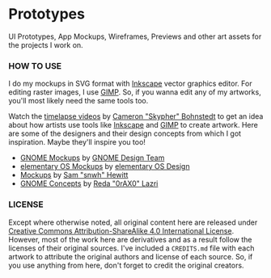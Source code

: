 Prototypes
==========
UI Prototypes, App Mockups, Wireframes, Previews and other art assets for the
projects I work on.

### HOW TO USE
I do my mockups in SVG format with [Inkscape][inkscape] vector graphics editor.
For editing raster images, I use [GIMP][gimp]. So, if you wanna edit any of my
artworks, you'll most likely need the same tools too.

Watch the [timelapse videos][timelapse] by [Cameron "Skypher" Bohnstedt][skypher]
to get an idea about how artists use tools like [Inkscape][inkscape] and
[GIMP][gimp] to create artwork. Here are some of the designers and their design
concepts from which I got inspiration. Maybe they'll inspire you too!

- [GNOME Mockups][gnome-mockups] by [GNOME Design Team][gnome-design]
- [elementary OS Mockups][elementary-mockups] by [elementary OS Design][elementary-design]
- [Mockups][snwh-mockups] by [Sam "snwh" Hewitt][snwh]
- [GNOME Concepts][gnome-concepts] by [Reda "0rAX0" Lazri][0rax0]

### LICENSE
Except where otherwise noted, all original content here are released under
[Creative Commons Attribution-ShareAlike 4.0 International License][CC-BY-SA].
However, most of the work here are derivatives and as a result follow the
licenses of their original sources. I've included a `CREDITS.md` file with
each artwork to attribute the original authors and license of each source. So,
if you use anything from here, don't forget to credit the original creators.


[inkscape]: https://inkscape.org "Link to Inkscape's homepage"
[gimp]: http://www.gimp.org "Link to GIMP's homepage"
[timelapse]: https://www.youtube.com/user/SKypH3R "Cameron Bohnstedt's YouTube page"
[skypher]: https://skypher.deviantart.com "Cameron Bohnstedt's DeviantArt page"
[gnome-mockups]: https://github.com/gnome-design-team/gnome-mockups "Link to Gnome Mockups GitHub repo"
[gnome-design]: https://wiki.gnome.org/Design "GNOME Design webpage"
[elementary-mockups]: https://github.com/elementary/mockups "elementary OS Mockups"
[elementary-design]: https://elementary.io/get-involved#design "elementary OS - Get Involved in Design"
[snwh-mockups]: https://github.com/snwh/mockups "Sam Hewitt's Mockups GitHub repo"
[snwh]: http://www.snwh.org "Sam Hewitt's website"
[gnome-concepts]: https://github.com/0rAX0/gnome-concepts "Link to GNOME Concepts GitHub repo"
[0rax0]: https://0rax0.deviantart.com "Reda Lazri's DeviantArt page"
[CC-BY-SA]: https://creativecommons.org/licenses/by-sa/4.0/ "More info on CC-BY-SA 4.0"
